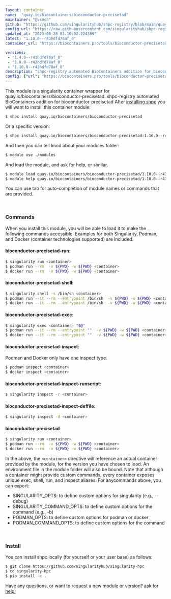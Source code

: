 ```yaml
---
layout: container
name:  "quay.io/biocontainers/bioconductor-precisetad"
maintainer: "@vsoch"
github: "https://github.com/singularityhub/shpc-registry/blob/main/quay.io/biocontainers/bioconductor-precisetad/container.yaml"
config_url: "https://raw.githubusercontent.com/singularityhub/shpc-registry/main/quay.io/biocontainers/bioconductor-precisetad/container.yaml"
updated_at: "2023-08-28 03:10:02.224389"
latest: "1.10.0--r43hdfd78af_0"
container_url: "https://biocontainers.pro/tools/bioconductor-precisetad"

versions:
 - "1.4.0--r41hdfd78af_0"
 - "1.8.0--r42hdfd78af_0"
 - "1.10.0--r43hdfd78af_0"
description: "shpc-registry automated BioContainers addition for bioconductor-precisetad"
config: {"url": "https://biocontainers.pro/tools/bioconductor-precisetad", "maintainer": "@vsoch", "description": "shpc-registry automated BioContainers addition for bioconductor-precisetad", "latest": {"1.10.0--r43hdfd78af_0": "sha256:4895d95e82739b7d8db61c3f9c102ff53b8948a819008db1135c62e2db4b8e66"}, "tags": {"1.4.0--r41hdfd78af_0": "sha256:c1b7900391104f8333f72a58e7efd3162e8cf4943981c672bcd32bdfacf6828a", "1.8.0--r42hdfd78af_0": "sha256:2c27f5c895128d2177bf22e20119c3233e9f9dc2792658559e832c0fb35106cb", "1.10.0--r43hdfd78af_0": "sha256:4895d95e82739b7d8db61c3f9c102ff53b8948a819008db1135c62e2db4b8e66"}, "docker": "quay.io/biocontainers/bioconductor-precisetad"}
---
```


This module is a singularity container wrapper for quay.io/biocontainers/bioconductor-precisetad.
shpc-registry automated BioContainers addition for bioconductor-precisetad
After [installing shpc](#install) you will want to install this container module:


```bash
$ shpc install quay.io/biocontainers/bioconductor-precisetad
```

Or a specific version:

```bash
$ shpc install quay.io/biocontainers/bioconductor-precisetad:1.10.0--r43hdfd78af_0
```

And then you can tell lmod about your modules folder:

```bash
$ module use ./modules
```

And load the module, and ask for help, or similar.

```bash
$ module load quay.io/biocontainers/bioconductor-precisetad/1.10.0--r43hdfd78af_0
$ module help quay.io/biocontainers/bioconductor-precisetad/1.10.0--r43hdfd78af_0
```

You can use tab for auto-completion of module names or commands that are provided.

<br>

### Commands

When you install this module, you will be able to load it to make the following commands accessible.
Examples for both Singularity, Podman, and Docker (container technologies supported) are included.

#### bioconductor-precisetad-run:

```bash
$ singularity run <container>
$ podman run --rm  -v ${PWD} -w ${PWD} <container>
$ docker run --rm  -v ${PWD} -w ${PWD} <container>
```

#### bioconductor-precisetad-shell:

```bash
$ singularity shell -s /bin/sh <container>
$ podman run --it --rm --entrypoint /bin/sh  -v ${PWD} -w ${PWD} <container>
$ docker run --it --rm --entrypoint /bin/sh  -v ${PWD} -w ${PWD} <container>
```

#### bioconductor-precisetad-exec:

```bash
$ singularity exec <container> "$@"
$ podman run --it --rm --entrypoint ""  -v ${PWD} -w ${PWD} <container> "$@"
$ docker run --it --rm --entrypoint ""  -v ${PWD} -w ${PWD} <container> "$@"
```

#### bioconductor-precisetad-inspect:

Podman and Docker only have one inspect type.

```bash
$ podman inspect <container>
$ docker inspect <container>
```

#### bioconductor-precisetad-inspect-runscript:

```bash
$ singularity inspect -r <container>
```

#### bioconductor-precisetad-inspect-deffile:

```bash
$ singularity inspect -d <container>
```



#### bioconductor-precisetad

```bash
$ singularity run <container>
$ podman run --rm  -v ${PWD} -w ${PWD} <container>
$ docker run --rm  -v ${PWD} -w ${PWD} <container>
```


In the above, the `<container>` directive will reference an actual container provided
by the module, for the version you have chosen to load. An environment file in the
module folder will also be bound. Note that although a container
might provide custom commands, every container exposes unique exec, shell, run, and
inspect aliases. For anycommands above, you can export:

 - SINGULARITY_OPTS: to define custom options for singularity (e.g., --debug)
 - SINGULARITY_COMMAND_OPTS: to define custom options for the command (e.g., -b)
 - PODMAN_OPTS: to define custom options for podman or docker
 - PODMAN_COMMAND_OPTS: to define custom options for the command

<br>

### Install

You can install shpc locally (for yourself or your user base) as follows:

```bash
$ git clone https://github.com/singularityhub/singularity-hpc
$ cd singularity-hpc
$ pip install -e .
```

Have any questions, or want to request a new module or version? [ask for help!](https://github.com/singularityhub/singularity-hpc/issues)
